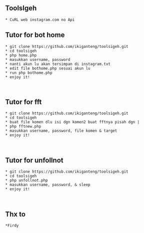 ## ToolsIgeh
	* CuRL web instagram.com no Api

## Tutor for bot home
	* git clone https://github.com/ikiganteng/toolsigeh.git
	* cd toolsigeh
	* php home.php
	* masukkan username, password
  	* nanti akun lu akan tersimpan di instagram.txt
	* edit file bothome.php sesuai akun lu
  	* run php bothome.php
	* enjoy it!
<br/>

## Tutor for fft
	* git clone https://github.com/ikiganteng/toolsigeh.git
	* cd toolsigeh
	* buat file komen dlu isi dgn komen2 buat fftnya pisah dgn |
	* php fftnew.php
	* masukkan username, password, file komen & target
	* enjoy it!
<br/>

## Tutor for unfollnot
	* git clone https://github.com/ikiganteng/toolsigeh.git
	* cd toolsigeh
	* php unfollnot.php
	* masukkan username, password, & sleep
	* enjoy it!
<br/>

## Thx to
	*Firdy


